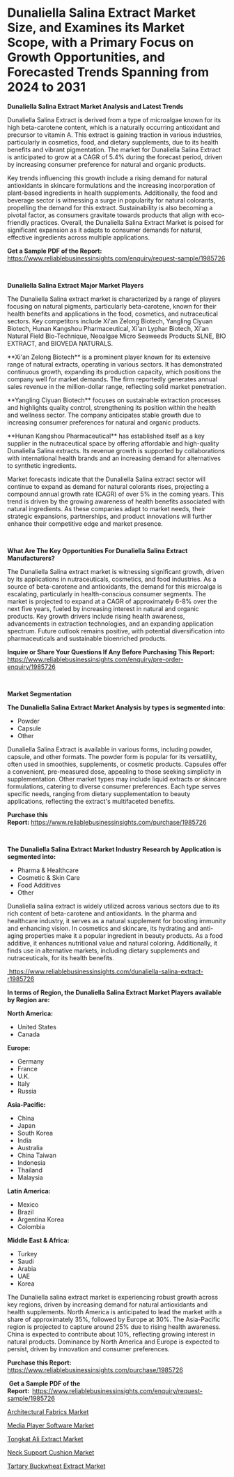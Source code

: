 <p><h1>Dunaliella Salina Extract Market Size, and Examines its Market Scope, with a Primary Focus on Growth Opportunities, and Forecasted Trends Spanning from 2024 to 2031</h1></p><p><strong>Dunaliella Salina Extract Market Analysis and Latest Trends</strong></p>
<p><p>Dunaliella Salina Extract is derived from a type of microalgae known for its high beta-carotene content, which is a naturally occurring antioxidant and precursor to vitamin A. This extract is gaining traction in various industries, particularly in cosmetics, food, and dietary supplements, due to its health benefits and vibrant pigmentation. The market for Dunaliella Salina Extract is anticipated to grow at a CAGR of 5.4% during the forecast period, driven by increasing consumer preference for natural and organic products.  </p><p>Key trends influencing this growth include a rising demand for natural antioxidants in skincare formulations and the increasing incorporation of plant-based ingredients in health supplements. Additionally, the food and beverage sector is witnessing a surge in popularity for natural colorants, propelling the demand for this extract. Sustainability is also becoming a pivotal factor, as consumers gravitate towards products that align with eco-friendly practices. Overall, the Dunaliella Salina Extract Market is poised for significant expansion as it adapts to consumer demands for natural, effective ingredients across multiple applications.</p></p>
<p><strong>Get a Sample PDF of the Report:&nbsp;</strong> <a href="https://www.reliablebusinessinsights.com/enquiry/request-sample/1985726?utm_campaign=102&utm_medium=2&utm_source=Github&utm_content=ia&utm_term=15112024&utm_id=dunaliella-salina-extract">https://www.reliablebusinessinsights.com/enquiry/request-sample/1985726</a></p>
<p>&nbsp;</p>
<p><strong>Dunaliella Salina Extract Major Market Players</strong></p>
<p><p>The Dunaliella Salina extract market is characterized by a range of players focusing on natural pigments, particularly beta-carotene, known for their health benefits and applications in the food, cosmetics, and nutraceutical sectors. Key competitors include Xi'an Zelong Biotech, Yangling Ciyuan Biotech, Hunan Kangshou Pharmaceutical, Xi'an Lyphar Biotech, Xi'an Natural Field Bio-Technique, Neoalgae Micro Seaweeds Products SLNE, BIO EXTRACT, and BIOVEDA NATURALS.</p><p>**Xi'an Zelong Biotech** is a prominent player known for its extensive range of natural extracts, operating in various sectors. It has demonstrated continuous growth, expanding its production capacity, which positions the company well for market demands. The firm reportedly generates annual sales revenue in the million-dollar range, reflecting solid market penetration.</p><p>**Yangling Ciyuan Biotech** focuses on sustainable extraction processes and highlights quality control, strengthening its position within the health and wellness sector. The company anticipates stable growth due to increasing consumer preferences for natural and organic products.</p><p>**Hunan Kangshou Pharmaceutical** has established itself as a key supplier in the nutraceutical space by offering affordable and high-quality Dunaliella Salina extracts. Its revenue growth is supported by collaborations with international health brands and an increasing demand for alternatives to synthetic ingredients.</p><p>Market forecasts indicate that the Dunaliella Salina extract sector will continue to expand as demand for natural colorants rises, projecting a compound annual growth rate (CAGR) of over 5% in the coming years. This trend is driven by the growing awareness of health benefits associated with natural ingredients. As these companies adapt to market needs, their strategic expansions, partnerships, and product innovations will further enhance their competitive edge and market presence.</p></p>
<p>&nbsp;</p>
<p><strong>What Are The Key Opportunities For Dunaliella Salina Extract Manufacturers?</strong></p>
<p><p>The Dunaliella Salina extract market is witnessing significant growth, driven by its applications in nutraceuticals, cosmetics, and food industries. As a source of beta-carotene and antioxidants, the demand for this microalga is escalating, particularly in health-conscious consumer segments. The market is projected to expand at a CAGR of approximately 6-8% over the next five years, fueled by increasing interest in natural and organic products. Key growth drivers include rising health awareness, advancements in extraction technologies, and an expanding application spectrum. Future outlook remains positive, with potential diversification into pharmaceuticals and sustainable bioenriched products.</p></p>
<p><strong>Inquire or Share Your Questions If Any Before Purchasing This Report:</strong> <a href="https://www.reliablebusinessinsights.com/enquiry/pre-order-enquiry/1985726?utm_campaign=102&utm_medium=2&utm_source=Github&utm_content=ia&utm_term=15112024&utm_id=dunaliella-salina-extract">https://www.reliablebusinessinsights.com/enquiry/pre-order-enquiry/1985726</a></p>
<p>&nbsp;</p>
<p><strong>Market Segmentation</strong></p>
<p><strong>The Dunaliella Salina Extract Market Analysis by types is segmented into:</strong></p>
<p><ul><li>Powder</li><li>Capsule</li><li>Other</li></ul></p>
<p><p>Dunaliella Salina Extract is available in various forms, including powder, capsule, and other formats. The powder form is popular for its versatility, often used in smoothies, supplements, or cosmetic products. Capsules offer a convenient, pre-measured dose, appealing to those seeking simplicity in supplementation. Other market types may include liquid extracts or skincare formulations, catering to diverse consumer preferences. Each type serves specific needs, ranging from dietary supplementation to beauty applications, reflecting the extract's multifaceted benefits.</p></p>
<p><strong>Purchase this Report:&nbsp;</strong><a href="https://www.reliablebusinessinsights.com/purchase/1985726?utm_campaign=102&utm_medium=2&utm_source=Github&utm_content=ia&utm_term=15112024&utm_id=dunaliella-salina-extract">https://www.reliablebusinessinsights.com/purchase/1985726</a></p>
<p>&nbsp;</p>
<p><strong>The Dunaliella Salina Extract Market Industry Research by Application is segmented into:</strong></p>
<p><ul><li>Pharma & Healthcare</li><li>Cosmetic & Skin Care</li><li>Food Additives</li><li>Other</li></ul></p>
<p><p>Dunaliella salina extract is widely utilized across various sectors due to its rich content of beta-carotene and antioxidants. In the pharma and healthcare industry, it serves as a natural supplement for boosting immunity and enhancing vision. In cosmetics and skincare, its hydrating and anti-aging properties make it a popular ingredient in beauty products. As a food additive, it enhances nutritional value and natural coloring. Additionally, it finds use in alternative markets, including dietary supplements and nutraceuticals, for its health benefits.</p></p>
<p><a href="https://www.reliablebusinessinsights.com/dunaliella-salina-extract-r1985726?utm_campaign=102&utm_medium=2&utm_source=Github&utm_content=ia&utm_term=15112024&utm_id=dunaliella-salina-extract">&nbsp;https://www.reliablebusinessinsights.com/dunaliella-salina-extract-r1985726</a></p>
<p><strong>In terms of Region, the Dunaliella Salina Extract Market Players available by Region are:</strong></p>
<p>
    <p> <strong> North America: </strong>
        <ul>
            <li>United States</li>
            <li>Canada</li>
        </ul>
        </p> 
    <p> <strong> Europe: </strong>
        <ul>
            <li>Germany</li>
            <li>France</li>
            <li>U.K.</li>
            <li>Italy</li>
            <li>Russia</li>
        </ul>
        </p> 
    <p> <strong> Asia-Pacific: </strong>
        <ul>
            <li>China</li>
            <li>Japan</li>
            <li>South Korea</li>
            <li>India</li>
            <li>Australia</li>
            <li>China Taiwan</li>
            <li>Indonesia</li>
            <li>Thailand</li>
            <li>Malaysia</li>
        </ul>
        </p> 
    <p> <strong> Latin America: </strong>
        <ul>
            <li>Mexico</li>
            <li>Brazil</li>
            <li>Argentina Korea</li>
            <li>Colombia</li>
        </ul>
        </p> 
    <p> <strong> Middle East & Africa: </strong>
        <ul>
            <li>Turkey</li>
            <li>Saudi</li>
            <li>Arabia</li>
            <li>UAE</li>
            <li>Korea</li>
        </ul>
    </p>
    </p>
<p><p>The Dunaliella salina extract market is experiencing robust growth across key regions, driven by increasing demand for natural antioxidants and health supplements. North America is anticipated to lead the market with a share of approximately 35%, followed by Europe at 30%. The Asia-Pacific region is projected to capture around 25% due to rising health awareness. China is expected to contribute about 10%, reflecting growing interest in natural products. Dominance by North America and Europe is expected to persist, driven by innovation and consumer preferences.</p></p>
<p><strong>Purchase this Report: </strong><a href="https://www.reliablebusinessinsights.com/purchase/1985726?utm_campaign=102&utm_medium=2&utm_source=Github&utm_content=ia&utm_term=15112024&utm_id=dunaliella-salina-extract">https://www.reliablebusinessinsights.com/purchase/1985726</a></p>
<p>&nbsp;<strong>Get a Sample PDF of the Report:&nbsp;&nbsp;</strong><a href="https://www.reliablebusinessinsights.com/enquiry/request-sample/1985726?utm_campaign=102&utm_medium=2&utm_source=Github&utm_content=ia&utm_term=15112024&utm_id=dunaliella-salina-extract">https://www.reliablebusinessinsights.com/enquiry/request-sample/1985726</a></p>
<p><strong></strong></p>
<p><p><a href="https://www.linkedin.com/pulse/architectural-fabrics-market-outlook-complete-industry-analysis-rbv5c?utm_campaign=102&utm_medium=2&utm_source=Github&utm_content=ia&utm_term=15112024&utm_id=dunaliella-salina-extract">Architectural Fabrics Market</a></p><p><a href="https://issuu.com/reportprime-2/docs/media-player-software-market-size-2_2b54989f1d73d1?utm_campaign=102&utm_medium=2&utm_source=Github&utm_content=ia&utm_term=15112024&utm_id=dunaliella-salina-extract">Media Player Software Market</a></p><p><a href="https://github.com/AnnDiaz698/Market-Research-Report-List-1/blob/main/tongkat-ali-extract-market.md?utm_campaign=102&utm_medium=2&utm_source=Github&utm_content=ia&utm_term=15112024&utm_id=dunaliella-salina-extract">Tongkat Ali Extract Market</a></p><p><a href="https://www.linkedin.com/pulse/neck-support-cushion-market-matrix-applications-types-cagr-growth-f79ff?utm_campaign=102&utm_medium=2&utm_source=Github&utm_content=ia&utm_term=15112024&utm_id=dunaliella-salina-extract">Neck Support Cushion Market</a></p><p><a href="https://github.com/NargisHussain75/Market-Research-Report-List-1/blob/main/tartary-buckwheat-extract-market.md?utm_campaign=102&utm_medium=2&utm_source=Github&utm_content=ia&utm_term=15112024&utm_id=dunaliella-salina-extract">Tartary Buckwheat Extract Market</a></p></p>